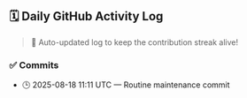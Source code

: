 ## 🗓️ Daily GitHub Activity Log

> 🤖 Auto-updated log to keep the contribution streak alive!

### ✅ Commits

- 🕒 2025-08-18 11:11 UTC — Routine maintenance commit

